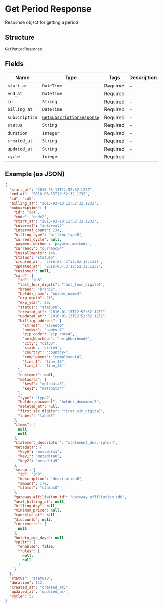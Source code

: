 
# Get Period Response

Response object for getting a period

## Structure

`GetPeriodResponse`

## Fields

| Name | Type | Tags | Description |
|  --- | --- | --- | --- |
| `start_at` | `DateTime` | Required | - |
| `end_at` | `DateTime` | Required | - |
| `id` | `String` | Required | - |
| `billing_at` | `DateTime` | Required | - |
| `subscription` | [`GetSubscriptionResponse`](../../doc/models/get-subscription-response.md) | Required | - |
| `status` | `String` | Required | - |
| `duration` | `Integer` | Required | - |
| `created_at` | `String` | Required | - |
| `updated_at` | `String` | Required | - |
| `cycle` | `Integer` | Required | - |

## Example (as JSON)

```json
{
  "start_at": "2016-03-13T12:52:32.123Z",
  "end_at": "2016-03-13T12:52:32.123Z",
  "id": "id0",
  "billing_at": "2016-03-13T12:52:32.123Z",
  "subscription": {
    "id": "id4",
    "code": "code2",
    "start_at": "2016-03-13T12:52:32.123Z",
    "interval": "interval2",
    "interval_count": 234,
    "billing_type": "billing_type8",
    "current_cycle": null,
    "payment_method": "payment_method4",
    "currency": "currency4",
    "installments": 146,
    "status": "status6",
    "created_at": "2016-03-13T12:52:32.123Z",
    "updated_at": "2016-03-13T12:52:32.123Z",
    "customer": null,
    "card": {
      "id": "id8",
      "last_four_digits": "last_four_digits4",
      "brand": "brand2",
      "holder_name": "holder_name4",
      "exp_month": 216,
      "exp_year": 80,
      "status": "status0",
      "created_at": "2016-03-13T12:52:32.123Z",
      "updated_at": "2016-03-13T12:52:32.123Z",
      "billing_address": {
        "street": "street0",
        "number": "number2",
        "zip_code": "zip_code4",
        "neighborhood": "neighborhood6",
        "city": "city0",
        "state": "state4",
        "country": "country4",
        "complement": "complement4",
        "line_1": "line_16",
        "line_2": "line_28"
      },
      "customer": null,
      "metadata": {
        "key0": "metadata5",
        "key1": "metadata4"
      },
      "type": "type2",
      "holder_document": "holder_document2",
      "deleted_at": null,
      "first_six_digits": "first_six_digits8",
      "label": "label8"
    },
    "items": [
      null,
      null
    ],
    "statement_descriptor": "statement_descriptor4",
    "metadata": {
      "key0": "metadata1",
      "key1": "metadata0",
      "key2": "metadata9"
    },
    "setup": {
      "id": "id8",
      "description": "description8",
      "amount": 170,
      "status": "status0"
    },
    "gateway_affiliation_id": "gateway_affiliation_id0",
    "next_billing_at": null,
    "billing_day": null,
    "minimum_price": null,
    "canceled_at": null,
    "discounts": null,
    "increments": [
      null
    ],
    "boleto_due_days": null,
    "split": {
      "enabled": false,
      "rules": [
        null,
        null
      ]
    }
  },
  "status": "status8",
  "duration": 112,
  "created_at": "created_at2",
  "updated_at": "updated_at4",
  "cycle": 52
}
```

